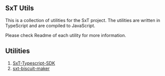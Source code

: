 ## SxT Utils
This is a collection of utilities for the SxT project. The utilities are written in TypeScript and are compiled to JavaScript.

Please check Readme of each utility for more information.

## Utilities
1. [SxT-Typescript-SDK](./packages/SxT-Typescript-SDK/README.md)
2. [sxt-biscuit-maker](./packages/sxt-biscuit-maker/README.md)
